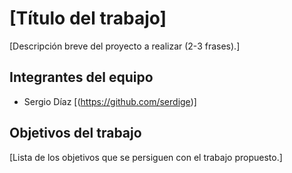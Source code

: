 # [Título del trabajo]

[Descripción breve del proyecto a realizar (2-3 frases).]

## Integrantes del equipo
* Sergio Díaz [(https://github.com/serdige)]

## Objetivos del trabajo

[Lista de los objetivos que se persiguen con el trabajo propuesto.]
